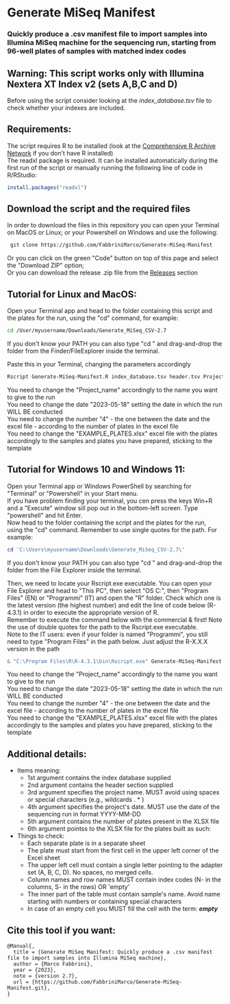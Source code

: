 # Generate MiSeq Manifest
### Quickly produce a .csv manifest file to import samples into Illumina MiSeq machine for the sequencing run, starting from 96-well plates of samples with matched index codes


  ## Warning: This script works only with Illumina Nextera XT Index v2 (sets A,B,C and D)  
  
  Before using the script consider looking at the _index_database.tsv_ file to check whether your indexes are included.  
    

## Requirements:
The script requires R to be installed (look at the [Comprehensive R Archive Network](https://cran.r-project.org/) if you don't have R installed)  
The readxl package is required. It can be installed automatically during the first run of the script or manually running the following line of code in R/RStudio:  

```R
install.packages("readxl")
```


## Download the script and the required files  
In order to download the files in this repository you can open your Terminal on MacOS or Linux; or your Powershell on Windows and use the following:

```diff
 git clone https://github.com/FabbriniMarco/Generate-MiSeq-Manifest
```
Or you can click on the green "Code" button on top of this page and select the "Download ZIP" option;  
Or you can download the release .zip file from the [Releases](https://github.com/FabbriniMarco/Generate-MiSeq-Manifest/releases) section


## Tutorial for Linux and MacOS:  

Open your Terminal app and head to the folder containing this script and the plates for the run, using the "cd" command, for example:  

```Bash
cd /User/myusername/Downloads/Generate_MiSeq_CSV-2.7
```

If you don't know your PATH you can also type "cd " and drag-and-drop the folder from the Finder/FileExplorer inside the terminal.

Paste this in your Terminal, changing the parameters accordingly  
```Bash
Rscript Generate-MiSeq-Manifest.R index_database.tsv header.tsv Project_name 2023-05-18 4 EXAMPLE_PLATES.xlsx
```

You need to change the "Project_name" accordingly to the name you want to give to the run  
You need to change the date "2023-05-18" setting the date in which the run WILL BE conducted  
You need to change the number "4" - the one between the date and the excel file - according to the number of plates in the excel file  
You need to change the "EXAMPLE_PLATES.xlsx" excel file with the plates accordingly to the samples and plates you have prepared, sticking to the template  
  
  
  
## Tutorial for Windows 10 and Windows 11:
Open your Terminal app or Windows PowerShell by searching for "Terminal" or "Powershell" in your Start menu.  
If you have problem finding your terminal, you cen press the keys Win+R and a "Execute" window sill pop out in the bottom-left screen. Type "powershell" and hit Enter.  
Now head to the folder containing the script and the plates for the run, using the "cd" command. Remember to use single quotes for the path. For example:  

```Powershell
cd 'C:\Users\myusername\Downloads\Generate_MiSeq_CSV-2.7\'
```

If you don't know your PATH you can also type "cd " and drag-and-drop the folder from the File Explorer inside the terminal.  

Then, we need to locate your Rscript.exe executable. You can open your File Explorer and head to "This PC", then select "OS C:", then "Program Files" (EN) or "Programmi" (IT) and open the "R" folder. Check which one is the latest version (the highest number) and edit the line of code below (R-4.3.1) in order to execute the appropriate version of R.  
Remember to execute the command below with the commercial & first! Note the use of double quotes for the path to the Rscript.exe executable.  
Note to the IT users: even if your folder is named "Programmi", you still need to type "Program Files" in the path below. Just adjust the R-X.X.X version in the path  

```Powershell
& "C:\Program Files\R\R-4.3.1\bin\Rscript.exe" Generate-MiSeq-Manifest.R index_database.tsv header.tsv Project_name 2023-05-18 4 EXAMPLE_PLATES.xlsx
```  

You need to change the "Project_name" accordingly to the name you want to give to the run  
You need to change the date "2023-05-18" setting the date in which the run WILL BE conducted  
You need to change the number "4" - the one between the date and the excel file - according to the number of plates in the excel file  
You need to change the "EXAMPLE_PLATES.xlsx" excel file with the plates accordingly to the samples and plates you have prepared, sticking to the template  



## Additional details:

* Items meaning:
  * 1st argument contains the index database supplied
  * 2nd argument contains the header section supplied
  * 3rd argument specifies the project name. MUST avoid using spaces or special characters (e.g., wildcards . * )
  * 4th argument specifies the project's date. MUST use the date of the sequencing run in format YYYY-MM-DD
  * 5th argument contains the number of plates present in the XLSX file
  * 6th argument pointss to the XLSX file for the plates built as such:
* Things to check:
  * Each separate plate is in a separate sheet
  * The plate must start from the first cell in the upper left corner of the Excel sheet
  * The upper left cell must contain a single letter pointing to the adapter set (A, B, C, D). No spaces, no merged cells.
  * Column names and row names MUST contain index codes (N- in the columns, S- in the rows) OR 'empty'
  * The inner part of the table must contain sample's name. Avoid name starting with numbers or containing special characters
  * In case of an empty cell you MUST fill the cell with the term: _**empty**_

    


## Cite this tool if you want:  



```
@Manual{,
  title = {Generate MiSeq Manifest: Quickly produce a .csv manifest file to import samples into Illumina MiSeq machine},
  author = {Marco Fabbrini},
  year = {2023},
  note = {version 2.7},
  url = {https://github.com/FabbriniMarco/Generate-MiSeq-Manifest.git},
}
```
